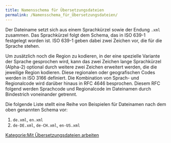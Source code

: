 ```yaml
---
title: Namensschema für Übersetzungsdateien
permalink: /Namensschema_für_Übersetzungsdateien/
---
```


Der Dateiname setzt sich aus einem Sprachkürzel sowie der Endung `.xml` zusammen. Das Sprachkürzel folgt dem Schema, das in ISO 639-1 festgelegt worden ist. ISO 639-1 geben dabei zwei Zeichen vor, die für die Sprache stehen.

Um zusätzlich noch die Region zu kodieren, in der eine spezielle Variante der Sprache gesprochen wird, kann das zwei Zeichen lange Sprachkürzel (Alpha-2) optional durch weitere zwei Zeichen erweitert werden, die die jeweilige Region kodieren. Diese regionalen oder geografischen Codes werden in ISO 3166 definiert. Die Kombination von Sprach- und Regionalcode wird darüber hinaus in RFC 4646 besprochen. Diesem RFC folgend werden Sprachcode und Regionalcode im Dateinamen durch Bindestrich voneinander getrennt.

Die folgende Liste stellt eine Reihe von Beispielen für Dateinamen nach dem oben genannten Schema vor:

1.  `de.xml`, `en.xml`
2.  `de-DE.xml`, `de-CH.xml`, `en-US.xml`

[Kategorie:Mit Übersetzungsdateien arbeiten](Kategorie:Mit_Übersetzungsdateien_arbeiten )